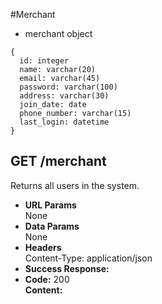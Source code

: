 #Merchant
* merchant object
```
{
  id: integer
  name: varchar(20)
  email: varchar(45)
  password: varchar(100)
  address: varchar(30)
  join_date: date
  phone_number: varchar(15)
  last_login: datetime 
}
```
**GET /merchant**
----
  Returns all users in the system.
* **URL Params**  
  None
* **Data Params**  
  None
* **Headers**  
  Content-Type: application/json  
* **Success Response:**  
* **Code:** 200  
  **Content:**  
```
